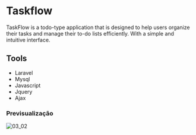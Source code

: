 # Taskflow

TaskFlow is a todo-type application that is designed to help users organize their tasks and manage their to-do lists efficiently. With a simple and intuitive interface.

## Tools

- Laravel
- Mysql
- Javascript
- Jquery
- Ajax

### Previsualização

![03_02](https://github.com/anatanieldiogo/taskflow_tutorial/assets/69877170/e119d56f-9234-4cf4-8b3c-a1df097f2647)